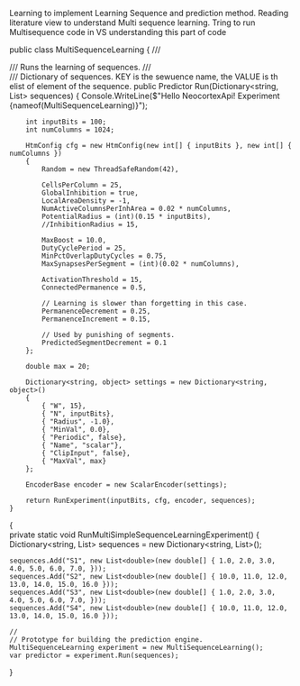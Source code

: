 Learning to implement Learning Sequence and prediction method.
Reading literature view to understand Multi sequence learning.
Tring to run Multisequence code in VS
understanding this part of code

public class MultiSequenceLearning
{
    /// <summary>
    /// Runs the learning of sequences.
    /// </summary>
    /// <param name="sequences">Dictionary of sequences. KEY is the sewuence name, the VALUE is th elist of element of the sequence.</param>
    public Predictor Run(Dictionary<string, List<double>> sequences)
    {
        Console.WriteLine($"Hello NeocortexApi! Experiment {nameof(MultiSequenceLearning)}");

        int inputBits = 100;
        int numColumns = 1024;

        HtmConfig cfg = new HtmConfig(new int[] { inputBits }, new int[] { numColumns })
        {
            Random = new ThreadSafeRandom(42),

            CellsPerColumn = 25,
            GlobalInhibition = true,
            LocalAreaDensity = -1,
            NumActiveColumnsPerInhArea = 0.02 * numColumns,
            PotentialRadius = (int)(0.15 * inputBits),
            //InhibitionRadius = 15,

            MaxBoost = 10.0,
            DutyCyclePeriod = 25,
            MinPctOverlapDutyCycles = 0.75,
            MaxSynapsesPerSegment = (int)(0.02 * numColumns),

            ActivationThreshold = 15,
            ConnectedPermanence = 0.5,

            // Learning is slower than forgetting in this case.
            PermanenceDecrement = 0.25,
            PermanenceIncrement = 0.15,

            // Used by punishing of segments.
            PredictedSegmentDecrement = 0.1
        };

        double max = 20;

        Dictionary<string, object> settings = new Dictionary<string, object>()
        {
            { "W", 15},
            { "N", inputBits},
            { "Radius", -1.0},
            { "MinVal", 0.0},
            { "Periodic", false},
            { "Name", "scalar"},
            { "ClipInput", false},
            { "MaxVal", max}
        };

        EncoderBase encoder = new ScalarEncoder(settings);

        return RunExperiment(inputBits, cfg, encoder, sequences);
    }
  {  
    private static void RunMultiSimpleSequenceLearningExperiment()
{
    Dictionary<string, List<double>> sequences = new Dictionary<string, List<double>>();

    sequences.Add("S1", new List<double>(new double[] { 1.0, 2.0, 3.0, 4.0, 5.0, 6.0, 7.0, }));
    sequences.Add("S2", new List<double>(new double[] { 10.0, 11.0, 12.0, 13.0, 14.0, 15.0, 16.0 }));
    sequences.Add("S3", new List<double>(new double[] { 1.0, 2.0, 3.0, 4.0, 5.0, 6.0, 7.0, }));
    sequences.Add("S4", new List<double>(new double[] { 10.0, 11.0, 12.0, 13.0, 14.0, 15.0, 16.0 }));

    //
    // Prototype for building the prediction engine.
    MultiSequenceLearning experiment = new MultiSequenceLearning();
    var predictor = experiment.Run(sequences);
}
